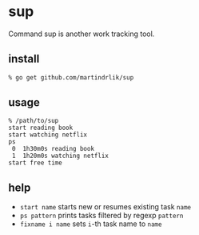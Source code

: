 # sup

Command sup is another work tracking tool.

## install

```zsh
% go get github.com/martindrlik/sup
```

## usage

```text
% /path/to/sup
start reading book
start watching netflix
ps
 0  1h30m0s reading book
 1  1h20m0s watching netflix
start free time
```

## help

- `start name` starts new or resumes existing task `name`
- `ps pattern` prints tasks filtered by regexp `pattern`
- `fixname i name` sets `i`-th task name to `name`
